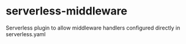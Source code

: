 # serverless-middleware
Serverless plugin to allow middleware handlers configured directly in serverless.yaml
